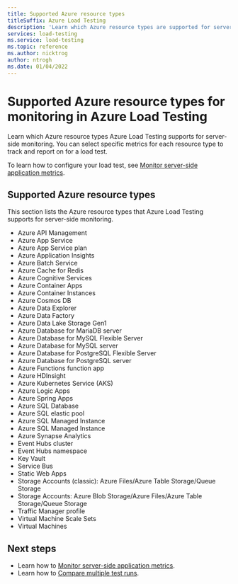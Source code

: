 ```yaml
---
title: Supported Azure resource types
titleSuffix: Azure Load Testing
description: 'Learn which Azure resource types are supported for server-side monitoring in Azure Load Testing. You can select specific metrics to be monitored during a load test.'
services: load-testing
ms.service: load-testing
ms.topic: reference
ms.author: nicktrog
author: ntrogh
ms.date: 01/04/2022
---
```


# Supported Azure resource types for monitoring in Azure Load Testing

Learn which Azure resource types Azure Load Testing supports for server-side monitoring. You can select specific metrics for each resource type to track and report on for a load test.

To learn how to configure your load test, see [Monitor server-side application metrics](./how-to-monitor-server-side-metrics.md).

## Supported Azure resource types

This section lists the Azure resource types that Azure Load Testing supports for server-side monitoring.

* Azure API Management
* Azure App Service
* Azure App Service plan
* Azure Application Insights
* Azure Batch Service
* Azure Cache for Redis
* Azure Cognitive Services
* Azure Container Apps
* Azure Container Instances
* Azure Cosmos DB
* Azure Data Explorer
* Azure Data Factory
* Azure Data Lake Storage Gen1
* Azure Database for MariaDB server
* Azure Database for MySQL Flexible Server
* Azure Database for MySQL server
* Azure Database for PostgreSQL Flexible Server
* Azure Database for PostgreSQL server
* Azure Functions function app
* Azure HDInsight
* Azure Kubernetes Service (AKS)
* Azure Logic Apps
* Azure Spring Apps
* Azure SQL Database
* Azure SQL elastic pool
* Azure SQL Managed Instance
* Azure SQL Managed Instance
* Azure Synapse Analytics
* Event Hubs cluster
* Event Hubs namespace
* Key Vault
* Service Bus
* Static Web Apps
* Storage Accounts (classic): Azure Files/Azure Table Storage/Queue Storage
* Storage Accounts: Azure Blob Storage/Azure Files/Azure Table Storage/Queue Storage
* Traffic Manager profile
* Virtual Machine Scale Sets
* Virtual Machines

## Next steps

* Learn how to [Monitor server-side application metrics](./how-to-monitor-server-side-metrics.md).
* Learn how to [Compare multiple test runs](./how-to-compare-multiple-test-runs.md).
